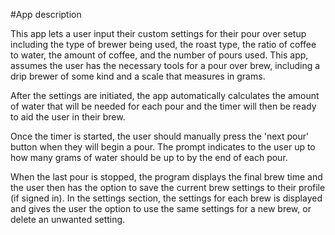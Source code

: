 #App description

This app lets a user input their custom settings for their pour over setup including the type of brewer 
being used, the roast type, the ratio of coffee to water, the amount of coffee, and the number of pours used.
This app, assumes the user has the necessary tools for a pour over brew, including a drip brewer of some kind and
a scale that measures in grams.

After the settings are initiated, the app automatically calculates the amount of water that will be needed
for each pour and the timer will then be ready to aid the user in their brew.

Once the timer is started, the user should manually press the 'next pour' button when they will begin a pour. 
The prompt indicates to the user up to how many grams of water should be up to by the end of each pour. 

When the last pour is stopped, the program displays the final brew time and the user then has the option to save
the current brew settings to their profile (if signed in). In the settings section, the settings for each brew is
displayed and gives the user the option to use the same settings for a new brew, or delete an unwanted setting. 


